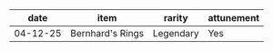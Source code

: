 | date     | item             | rarity    | attunement |
| -------- | ---------------- | --------- | ---------- |
| 04-12-25 | Bernhard's Rings | Legendary | Yes        |
